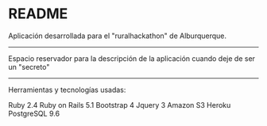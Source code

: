 # README

Aplicación desarrollada para el "ruralhackathon" de  Alburquerque.

__________________________________________
Espacio reservador para la descripción de la aplicación cuando deje de ser un "secreto"
__________________________________________

Herramientas y tecnologías usadas:

Ruby 2.4
Ruby on Rails 5.1
Bootstrap 4
Jquery 3
Amazon S3
Heroku
PostgreSQL 9.6
